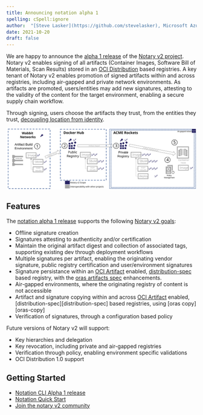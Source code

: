 ```yaml
---
title: Announcing notation alpha 1
spelling: cSpell:ignore 
author:  "[Steve Lasker](https://github.com/stevelasker), Microsoft Azure"
date: 2021-10-20
draft: false
---
```


We are happy to announce the [alpha 1 release][notation-release] of the [Notary v2 project][notary-v2].
Notary v2 enables signing of all artifacts (Container Images, Software Bill of Materials, Scan Results) stored in an [OCI Distribution][oci-distribution] based registries.
A key tenant of Notary v2 enables promotion of signed artifacts within and across registries, including air-gapped and private network environments.
As artifacts are promoted, users/entities may add new signatures, attesting to the validity of the content for the target environment, enabling a secure supply chain workflow.

Through signing, users choose the artifacts they trust, from the entities they trust, [decoupling location from identity](https://stevelasker.blog/2021/09/24/separating-identity-from-location/).

![](./announcing-notation-alpha1/artifact-promotion.svg)

## Features

The [notation alpha 1 release][notation-release] supports the following [Notary v2 goals][notary-v2-goals]:
- Offline signature creation
- Signatures attesting to authenticity and/or certification
- Maintain the original artifact digest and collection of associated tags, supporting existing dev through deployment workflows
- Multiple signatures per artifact, enabling the originating vendor signature, public registry certification and user/environment signatures
- Signature persistance within an [OCI Artifact][oci-artifacts] enabled, [distribution-spec][oci-distribution] based registry, with the [oras artifacts spec][oras-artifacts] enhancements.
- Air-gapped environments, where the originating registry of content is not accessible
- Artifact and signature copying within and across [OCI Artifact][oci-artifacts] enabled, [distribution-spec][distribution-spec] based registries, using [oras copy][oras-copy]
- Verification of signatures, through a configuration based policy

Future versions of Notary v2 will support:

- Key hierarchies and delegation
- Key revocation, including private and air-gapped registries
- Verification through policy, enabling environment specific validations
- OCI Distribution 1.0 support

## Getting Started

- [Notation CLI Alpha 1 release][notation-release]
- [Notation Quick Start](https://github.com/notaryproject/notation#notation-quick-start)
- [Join the notary v2 community](https://github.com/notaryproject/notation#community)

[notary-v2]:              https://github.com/notaryproject/notaryproject/
[notary-v2-goals]:        https://github.com/notaryproject/notaryproject/blob/main/requirements.md#goals
[notation-release]:       https://github.com/notaryproject/notation/releases/tag/v0.7.0-alpha.1
[oci-distribution]:       https://github.com/opencontainers/distribution-spec
[oci-artifacts]:          https://github.com/opencontainers/artifacts
[oras-artifacts]:         https://github.com/oras-project/artifacts-spec/

